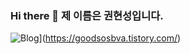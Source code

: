 ### Hi there 👋 제 이름은 권현성입니다.

<!--
**goodsosbva/goodsosbva** is a ✨ _special_ ✨ repository because its `README.md` (this file) appears on your GitHub profile.

Here are some ideas to get you started:

- 🔭 I’m currently working on ...
- 🌱 I’m currently learning ...
- 👯 I’m looking to collaborate on ...
- 🤔 I’m looking for help with ...
- 💬 Ask me about ...
- 📫 How to reach me: ...
- 😄 Pronouns: ...
- ⚡ Fun fact: ...
-->
![Blog](http://img.shields.io/badge/-Tech%20blog-black?style=flat-square&logo=github&link=https://zzsza.github.io/)](https://goodsosbva.tistory.com/)
<!--  <a href="https://goodsosbva.tistory.com/" target="_blank"><img src="https://img.shields.io/badge/blue?style=flat-square&logo=블로그&logoColor=white"/></a> -->
<!--   <a href="http://goodsosbva.dothome.co.kr/" target="_blank"><img src="https://img.shields.io/badge/yellow?style=flat-square&logo=자기소개 사이트&logoColor=white"/></a>
 <a href="http://goodsosbva1.dothome.co.kr/" target="_blank"><img src="https://img.shields.io/badge/red?style=flat-square&logo=포트폴리오 사이트2&logoColor=white"/></a>
 -->
